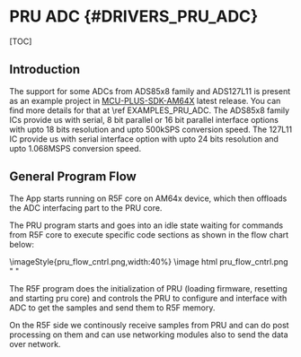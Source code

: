 # PRU ADC {#DRIVERS_PRU_ADC}

[TOC]

## Introduction

The support for some ADCs from ADS85x8 family and ADS127L11 is present as an example project in [MCU-PLUS-SDK-AM64X](https://www.ti.com/tool/download/MCU-PLUS-SDK-AM64X/) latest release. You can find more details for that at \ref EXAMPLES_PRU_ADC.
The ADS85x8 family ICs provide us with serial, 8 bit parallel or 16 bit parallel interface options with upto 18 bits resolution and upto 500kSPS conversion speed.
The 127L11 IC provide us with serial interface option with upto 24 bits resolution and upto 1.068MSPS conversion speed.

## General Program Flow

The App starts running on R5F core on AM64x device, which then offloads the ADC interfacing part to the PRU core.

The PRU program starts and goes into an idle state waiting for commands from R5F core to execute specific code sections as shown in the flow chart below:

  \imageStyle{pru_flow_cntrl.png,width:40%}
  \image html pru_flow_cntrl.png " "

The R5F program does the initialization of PRU (loading firmware, resetting and starting pru core) and controls the PRU to configure and interface with ADC to get the samples and send them to R5F memory.

On the R5F side we continously receive samples from PRU and can do post processing on them and can use networking modules also to send the data over network.